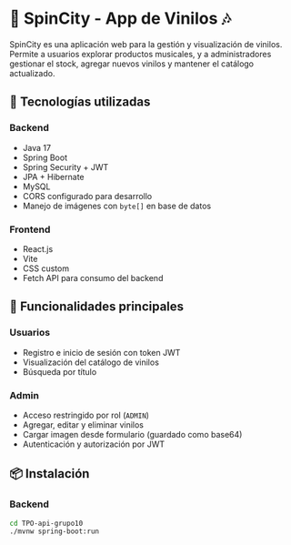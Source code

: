 # 🎵 SpinCity - App de Vinilos 🎶

SpinCity es una aplicación web para la gestión y visualización de vinilos. Permite a usuarios explorar productos musicales, y a administradores gestionar el stock, agregar nuevos vinilos y mantener el catálogo actualizado.

## 🚀 Tecnologías utilizadas

### Backend
- Java 17
- Spring Boot
- Spring Security + JWT
- JPA + Hibernate
- MySQL
- CORS configurado para desarrollo
- Manejo de imágenes con `byte[]` en base de datos

### Frontend
- React.js
- Vite
- CSS custom
- Fetch API para consumo del backend

## 🔐 Funcionalidades principales

### Usuarios
- Registro e inicio de sesión con token JWT
- Visualización del catálogo de vinilos
- Búsqueda por título

### Admin
- Acceso restringido por rol (`ADMIN`)
- Agregar, editar y eliminar vinilos
- Cargar imagen desde formulario (guardado como base64)
- Autenticación y autorización por JWT

## 📦 Instalación

### Backend
```bash
cd TPO-api-grupo10
./mvnw spring-boot:run
